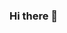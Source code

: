 ### Hi there 👋

<!--
**KHUSHIGUPTA335/KHUSHIGUPTA335** is a ✨ _special_ ✨ repository because its `README.md` (this file) appears on your GitHub profile.

Here are some ideas to get you started:

- 🔭 I’m currently working on Web Development Projects
- 🌱 I’m currently learning Competitive Programming
- 👯 I’m looking to collaborate on Projects
- 🤔 I’m looking for help with learning new tech stuff
- 💬 Ask me about Nature 
- 📫 How to reach me: Message me on Linkedin
- 😄 Pronouns: she, her, hers
- ⚡ Fun fact: ...
-->

